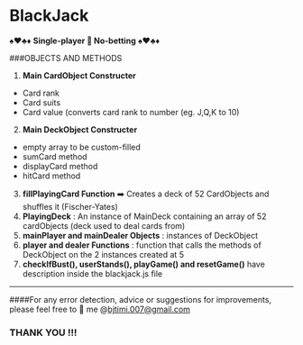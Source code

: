 # BlackJack
:spades::hearts::clubs::diamonds:    **Single-player :small_blue_diamond: No-betting**    :spades::hearts::clubs::diamonds:

###OBJECTS AND METHODS

1. **Main CardObject Constructer**
  - Card rank
  - Card suits
  - Card value (converts card rank to number (eg. J,Q,K to 10)
2. **Main DeckObject Constructer**
  - empty array to be custom-filled
  - sumCard method
  - displayCard method
  - hitCard method
3. **fillPlayingCard Function**  :arrow_right:  Creates a deck of 52 CardObjects and shuffles it (Fischer-Yates)
4. **PlayingDeck** : An instance of MainDeck containing an array of 52 cardObjects (deck used to deal cards from)
5. **mainPlayer and mainDealer Objects** : instances of DeckObject
6. **player and dealer Functions** : function that calls the methods of DeckObject on the 2 instances created at 5
7. **checkIfBust(), userStands(), playGame() and resetGame()** have description inside the blackjack.js file

---
####For any error detection, advice or suggestions for improvements, please feel free to :email: me @bjtimi.007@gmail.com

### THANK YOU !!!

